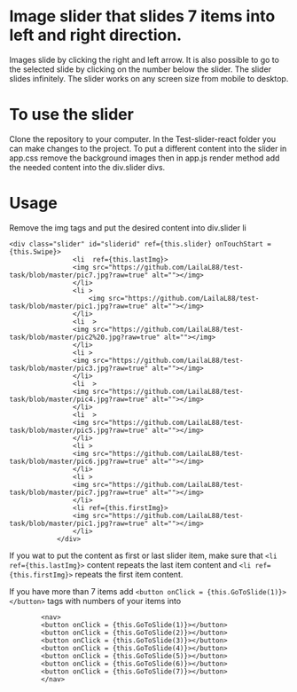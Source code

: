 # Image slider that slides 7 items into left and right direction.
Images slide by clicking the right and left arrow.
It is also possible to go to the selected slide by clicking on the number below the slider.
The slider slides infinitely.
The slider works on any screen size from mobile to desktop.
# To use the slider
Clone the repository to your computer.
In the Test-slider-react folder you can make changes to the project.
To put a different content into the slider in app.css remove the background images then in app.js render method add the needed content into the div.slider divs.


# Usage
Remove the img tags and put the desired content into div.slider li
```
<div class="slider" id="sliderid" ref={this.slider} onTouchStart = {this.Swipe}>
                <li  ref={this.lastImg}>
                <img src="https://github.com/LailaL88/test-task/blob/master/pic7.jpg?raw=true" alt=""></img>
                </li>
                <li >
                    <img src="https://github.com/LailaL88/test-task/blob/master/pic1.jpg?raw=true" alt=""></img>
                </li>
                <li  >
                <img src="https://github.com/LailaL88/test-task/blob/master/pic2%20.jpg?raw=true" alt=""></img>
                </li>
                <li >
                <img src="https://github.com/LailaL88/test-task/blob/master/pic3.jpg?raw=true" alt=""></img>
                </li>
                <li  >
                <img src="https://github.com/LailaL88/test-task/blob/master/pic4.jpg?raw=true" alt=""></img>
                </li>
                <li  >
                <img src="https://github.com/LailaL88/test-task/blob/master/pic5.jpg?raw=true" alt=""></img>
                </li>
                <li >
                <img src="https://github.com/LailaL88/test-task/blob/master/pic6.jpg?raw=true" alt=""></img>
                </li>
                <li >
                <img src="https://github.com/LailaL88/test-task/blob/master/pic7.jpg?raw=true" alt=""></img>
                </li>
                <li ref={this.firstImg}>
                <img src="https://github.com/LailaL88/test-task/blob/master/pic1.jpg?raw=true" alt=""></img>
                </li>
            </div>
```
If you wat to put the content as first or last slider item, make sure that ```<li  ref={this.lastImg}>``` content repeats the last item content and ```<li ref={this.firstImg}>``` repeats the first item content.

If you have more than 7 items add ```<button onClick = {this.GoToSlide(1)}></button>``` tags with numbers of your items into 
```     
        <nav>
        <button onClick = {this.GoToSlide(1)}></button>
        <button onClick = {this.GoToSlide(2)}></button>
        <button onClick = {this.GoToSlide(3)}></button>
        <button onClick = {this.GoToSlide(4)}></button>
        <button onClick = {this.GoToSlide(5)}></button>
        <button onClick = {this.GoToSlide(6)}></button>
        <button onClick = {this.GoToSlide(7)}></button>
        </nav>
```
            
